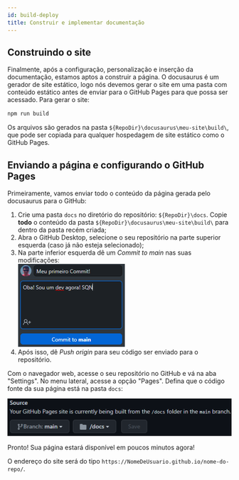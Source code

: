 ```yaml
---
id: build-deploy
title: Construir e implementar documentação
---
```


## Construindo o site
Finalmente, após a configuração, personalização e inserção da documentação, estamos aptos a construir a página. O docusaurus é um gerador de site estático, logo nós devemos gerar o site em uma pasta com conteúdo estático antes de enviar para o GitHub Pages para que possa ser acessado. Para gerar o site:
~~~bash
npm run build
~~~

Os arquivos são gerados na pasta `${RepoDir}\docusaurus\meu-site\build\`, que pode ser copiada para qualquer hospedagem de site estático como o GitHub Pages.

## Enviando a página e configurando o GitHub Pages
Primeiramente, vamos enviar todo o conteúdo da página gerada pelo docusaurus para o GitHub:
1. Crie uma pasta `docs` no diretório do repositório: `${RepoDir}\docs`. Copie **todo** o conteúdo da pasta `${RepoDir}\docusaurus\meu-site\build\` para dentro da pasta recém criada;
2. Abra o GitHub Desktop, selecione o seu repositório na parte superior esquerda (caso já não esteja selecionado);
3. Na parte inferior esquerda dê um *Commit to main* nas suas modificações:  
  ![](../../img/commit.png)
4. Após isso, dê *Push origin* para seu código ser enviado para o repositório.

Com o navegador web, acesse o seu repositório no GitHub e vá na aba "Settings". No menu lateral, acesse a opção "Pages". Defina que o código fonte da sua página está na pasta `docs`:

![](../../img/gh-page-config.png)

Pronto! Sua página estará disponível em poucos minutos agora!

O endereço do site será do tipo `https://NomeDeUsuario.github.io/nome-do-repo/`.